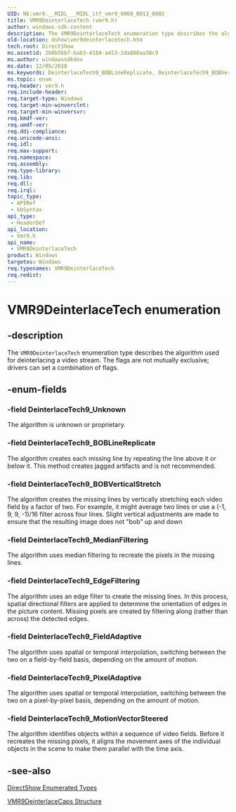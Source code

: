 ```yaml
---
UID: NE:vmr9.__MIDL___MIDL_itf_vmr9_0000_0013_0002
title: VMR9DeinterlaceTech (vmr9.h)
author: windows-sdk-content
description: The VMR9DeinterlaceTech enumeration type describes the algorithm used for deinterlacing a video stream. The flags are not mutually exclusive; drivers can set a combination of flags.
old-location: dshow\vmr9deinterlacetech.htm
tech.root: DirectShow
ms.assetid: 2b0b56b7-bab3-4184-a453-2da880aa38c9
ms.author: windowssdkdev
ms.date: 12/05/2018
ms.keywords: DeinterlaceTech9_BOBLineReplicate, DeinterlaceTech9_BOBVerticalStretch, DeinterlaceTech9_EdgeFiltering, DeinterlaceTech9_FieldAdaptive, DeinterlaceTech9_MedianFiltering, DeinterlaceTech9_MotionVectorSteered, DeinterlaceTech9_PixelAdaptive, DeinterlaceTech9_Unknown, VMR9DeinterlaceTech, VMR9DeinterlaceTech , VMR9DeinterlaceTech enumeration [DirectShow], VMR9DeinterlaceTechEnumeration, dshow.vmr9deinterlacetech, vmr9/DeinterlaceTech9_BOBLineReplicate, vmr9/DeinterlaceTech9_BOBVerticalStretch, vmr9/DeinterlaceTech9_EdgeFiltering, vmr9/DeinterlaceTech9_FieldAdaptive, vmr9/DeinterlaceTech9_MedianFiltering, vmr9/DeinterlaceTech9_MotionVectorSteered, vmr9/DeinterlaceTech9_PixelAdaptive, vmr9/DeinterlaceTech9_Unknown, vmr9/VMR9DeinterlaceTech
ms.topic: enum
req.header: vmr9.h
req.include-header: 
req.target-type: Windows
req.target-min-winverclnt: 
req.target-min-winversvr: 
req.kmdf-ver: 
req.umdf-ver: 
req.ddi-compliance: 
req.unicode-ansi: 
req.idl: 
req.max-support: 
req.namespace: 
req.assembly: 
req.type-library: 
req.lib: 
req.dll: 
req.irql: 
topic_type:
 - APIRef
 - kbSyntax
api_type:
 - HeaderDef
api_location:
 - Vmr9.h
api_name:
 - VMR9DeinterlaceTech
product: Windows
targetos: Windows
req.typenames: VMR9DeinterlaceTech
req.redist: 
---
```


# VMR9DeinterlaceTech enumeration


## -description



The <code>VMR9DeinterlaceTech</code> enumeration type describes the algorithm used for deinterlacing a video stream. The flags are not mutually exclusive; drivers can set a combination of flags.




## -enum-fields




### -field DeinterlaceTech9_Unknown

The algorithm is unknown or proprietary.


### -field DeinterlaceTech9_BOBLineReplicate

The algorithm creates each missing line by repeating the line above it or below it. This method creates jagged artifacts and is not recommended.


### -field DeinterlaceTech9_BOBVerticalStretch

The algorithm creates the missing lines by vertically stretching each video field by a factor of two. For example, it might average two lines or use a (-1, 9, 9, -1)/16 filter across four lines. Slight vertical adjustments are made to ensure that the resulting image does not "bob" up and down


### -field DeinterlaceTech9_MedianFiltering

The algorithm uses median filtering to recreate the pixels in the missing lines.


### -field DeinterlaceTech9_EdgeFiltering

The algorithm uses an edge filter to create the missing lines. In this process, spatial directional filters are applied to determine the orientation of edges in the picture content. Missing pixels are created by filtering along (rather than across) the detected edges.


### -field DeinterlaceTech9_FieldAdaptive

The algorithm uses spatial or temporal interpolation, switching between the two on a field-by-field basis, depending on the amount of motion.


### -field DeinterlaceTech9_PixelAdaptive

The algorithm uses spatial or temporal interpolation, switching between the two on a pixel-by-pixel basis, depending on the amount of motion.


### -field DeinterlaceTech9_MotionVectorSteered

The algorithm identifies objects within a sequence of video fields. Before it recreates the missing pixels, it aligns the movement axes of the individual objects in the scene to make them parallel with the time axis.


## -see-also




<a href="https://msdn.microsoft.com/74467006-b077-49c0-8573-f939ac3d3444">DirectShow Enumerated Types</a>



<a href="https://msdn.microsoft.com/en-us/library/Dd407362(v=VS.85).aspx">VMR9DeinterlaceCaps Structure</a>
 

 

